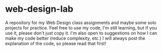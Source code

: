 # web-design-lab
A repository for my Web Design class assignments and maybe some solo projects for practice.
Feel free to use my code, I'm still learning, but if you use it, please don't just copy it. 
I'm also open to suggestions on how I can make my code better (reduce complexity, etc.)
I will always post the explanation of the code, so please read that first!
